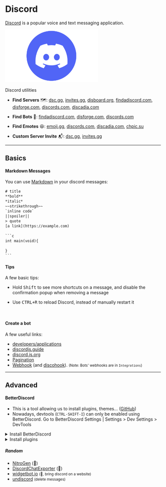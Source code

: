# Discord

<div class="row row-cols-lg-2"><div>

[Discord](https://discord.com/) is a popular voice and text messaging application.

<p class="text-center mt-5">
<img src="_images/discord.png" width="300"/>
</p>
</div><div>

Discord utilities

* **Find Servers** 🗺️: [dsc.gg](https://dsc.gg/), [invites.gg](https://invites.gg/), [disboard.org](https://disboard.org/), [findadiscord.com](https://findadiscord.com/), [disforge.com](https://disforge.com/), [discords.com](https://discords.com/), [discadia.com](https://discadia.com/)

* **Find Bots** 🤖: [findadiscord.com](https://findadiscord.com/), [disforge.com](https://disforge.com/), [discords.com](https://discords.com/)

* **Find Emotes** 😆: [emoji.gg](https://emoji.gg/), [discords.com](https://discords.com/), [discadia.com](https://discadia.com/), [chpic.su](https://chpic.su/en/)

* **Custom Server Invite** 📬: [dsc.gg](https://dsc.gg/), [invites.gg](https://invites.gg/)
</div></div>

<hr class="sep-both">

## Basics

<div class="row row-cols-lg-2"><div>

#### Markdown Messages

You can use [Markdown](/programming-languages/others/documents/markdown/index.md) in your discord messages:

<pre class="language-md">
<code class="language-md"
># title
**bold**
*italic*
~~strikethrough~~
`inline code`
||spoiler||
> quote
[a link](https://example.com)

```c
int main(void){

}
```</code>
</pre>
</div><div>

#### Tips

A few basic tips:

* Hold <kbd>Shift</kbd> to see more shortcuts on a message, and disable the confirmation popup when removing a message

* Use <kbd>CTRL+R</kbd> to reload Discord, instead of manually restart it

<br>

#### Create a bot

A few useful links:

* [developers/applications](https://discord.com/developers/applications/me)
* [discordjs.guide](https://discordjs.guide/)
* [discord.js.org](https://discord.js.org/#/docs/discord.js/main/general/welcome)
* [Pagination](https://github.com/gazmull/discord-paginationembed#readme)
* [Webhook](https://birdie0.github.io/discord-webhooks-guide/index.html) (and [discohook](https://discohook.org)). <small>(Note: Bots' webhooks are in `Integrations`)</small>
</div></div>

<hr class="sep-both">

## Advanced

<div class="row row-cols-lg-2"><div>

#### BetterDiscord

* This is a tool allowing us to install plugins, themes... ([GitHub](https://github.com/BetterDiscord/BetterDiscord/releases))
* Nowadays, devtools (`CTRL-SHIFT-I`) can only be enabled using BetterDiscord. Go to BetterDiscord Settings | Settings > Dev Settings > DevTools

<details class="details-n">
<summary>Install BetterDiscord</summary>

* [Download the installer](https://github.com/BetterDiscord/Installer/releases)
* Install and restart discord
* In Settings, you got Better Discord Settings
</details>

<details class="details-n">
<summary>Install plugins</summary>

* Settings > plugin > open the plugin folder <small>(`C:\Users\USERNAME\AppData\Roaming\BetterDiscord\plugins`)</small>
* [plugins can be found here](https://betterdiscord.app/plugins)
* Copy and paste a plugin inside the folder
* Go back to discord and don't forget to enable the plugin
* If you have a problem updating a plugin, backup its data and reinstall it.
</details>
</div><div>

##### Random

* [NitroGen](https://github.com/logicguy1/Discord-Nitro-Generator-and-Checker) (👻)
* [DiscordChatExporter](https://github.com/Tyrrrz/DiscordChatExporter) (👻)
* [widgetbot.io](https://widgetbot.io/) <small>(👻, bring discord on a website)</small>
* [undiscord](https://github.com/victornpb/undiscord) <small>(delete messages)</small>
</div></div>